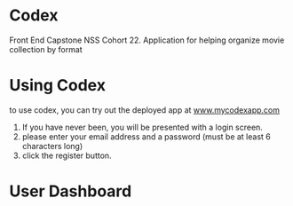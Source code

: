 # Codex
Front End Capstone NSS Cohort 22. Application for helping organize movie collection by format

# Using Codex

to use codex, you can try out the deployed app at www.mycodexapp.com 

1. If you have never been, you will be presented with a login screen. 
1. please enter your email address and a password (must be at least 6 characters long) 
1. click the register button. 

# User Dashboard
